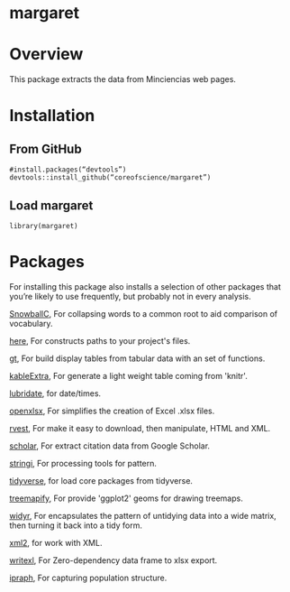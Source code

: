 # margaret

# Overview
This package extracts the data from Minciencias web pages.

# Installation
## From GitHub

```
#install.packages(“devtools”)
devtools::install_github(“coreofscience/margaret”)
```
## Load margaret
```
library(margaret)
```
# Packages
For installing this package also installs a selection of other packages that you’re likely to use frequently, but probably not in every analysis.

[SnowballC](https://cran.r-project.org/web/packages/SnowballC/index.html),  For collapsing words to a common root to aid comparison of vocabulary.

[here](https://cran.r-project.org/web/packages/here/index.html), For constructs paths to your project's files.

[gt](https://cran.r-project.org/web/packages/gt/index.html), For build display tables from tabular data with an set of functions. 

[kableExtra](https://cran.r-project.org/web/packages/kableExtra/index.html), For generate a light weight table coming from 'knitr'. 

[lubridate](https://cran.r-project.org/web/packages/lubridate/index.html), for date/times.

[openxlsx](https://cran.r-project.org/web/packages/openxlsx/index.html), For simplifies the creation of Excel .xlsx files.

[rvest](https://cran.r-project.org/web/packages/rvest/index.html), For make it easy to download, then manipulate, HTML and XML.

[scholar](https://cran.r-project.org/web/packages/scholar/index.html), For extract citation data from Google Scholar.

[stringi](https://cran.r-project.org/web/packages/stringi/index.html), For processing tools for pattern.

[tidyverse](https://tidyverse.tidyverse.org), for load core packages from tidyverse.

[treemapify](https://cran.r-project.org/web/packages/treemapify/index.html), For provide 'ggplot2' geoms for drawing treemaps.

[widyr](https://cran.r-project.org/web/packages/widyr/index.html), For encapsulates the pattern of untidying data into a wide matrix, then turning it back into a tidy form.

[xml2](https://cran.r-project.org/web/packages/xml2/index.html), for work with XML.

[writexl](https://cran.r-project.org/web/packages/writexl/index.html), For Zero-dependency data frame to xlsx export.

[ipraph](https://cran.r-project.org/web/packages/IPCAPS/index.html), For capturing population structure.

